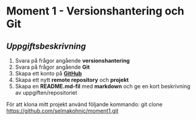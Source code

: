 # Moment 1 - Versionshantering och Git
## _Uppgiftsbeskrivning_
1. Svara på frågor angående **versionshantering**
2. Svara på frågor angående **Git**
3. Skapa ett konto på [**GitHub**](http://www.github.com)
4. Skapa ett nytt **remote repository** och **projekt** 
5. Skapa en **README.md-fil** med **markdown** och ge en kort beskrivning av uppgiften/repositoriet 

För att klona mitt projekt använd följande kommando: git clone https://github.com/selmakohnic/moment1.git